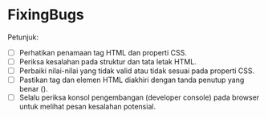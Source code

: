 # FixingBugs

Petunjuk:

- [ ] Perhatikan penamaan tag HTML dan properti CSS.
- [ ] Periksa kesalahan pada struktur dan tata letak HTML.
- [ ] Perbaiki nilai-nilai yang tidak valid atau tidak sesuai pada properti CSS.
- [ ] Pastikan tag dan elemen HTML diakhiri dengan tanda penutup yang benar (</tag>).
- [ ] Selalu periksa konsol pengembangan (developer console) pada browser untuk melihat pesan kesalahan potensial.